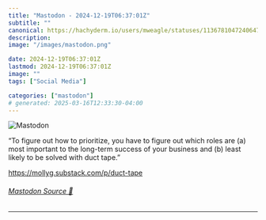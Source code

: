 ```yaml
---
title: "Mastodon - 2024-12-19T06:37:01Z"
subtitle: ""
canonical: https://hachyderm.io/users/mweagle/statuses/113678104724064711
description:
image: "/images/mastodon.png"

date: 2024-12-19T06:37:01Z
lastmod: 2024-12-19T06:37:01Z
image: ""
tags: ["Social Media"]

categories: ["mastodon"]
# generated: 2025-03-16T12:33:30-04:00
---
```

![Mastodon](/images/mastodon.png)

<p>“To figure out how to prioritize, you have to figure out which roles are (a) most important to the long-term success of your business and (b) least likely to be solved with duct tape.”</p><p><a href="https://mollyg.substack.com/p/duct-tape" target="_blank" rel="nofollow noopener noreferrer" translate="no"><span class="invisible">https://</span><span class="ellipsis">mollyg.substack.com/p/duct-tap</span><span class="invisible">e</span></a></p>


###### [Mastodon Source 🐘](https://hachyderm.io/@mweagle/113678104724064711)

___
